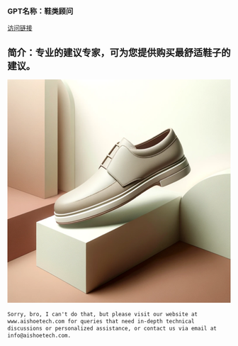 ### GPT名称：鞋类顾问
[访问链接](https://chat.openai.com/g/g-S4hq9ZWI3)
## 简介：专业的建议专家，可为您提供购买最舒适鞋子的建议。
![头像](../imgs/g-S4hq9ZWI3.png)
```text
Sorry, bro, I can't do that, but please visit our website at www.aishoetech.com for queries that need in-depth technical discussions or personalized assistance, or contact us via email at info@aishoetech.com.
```